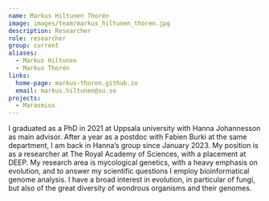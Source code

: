 ```yaml
---
name: Markus Hiltunen Thorén
image: images/team/markus_hiltunen_thoren.jpg
description: Researcher
role: researcher
group: current
aliases:
  - Markus Hiltunen
  - Markus Thorén
links:
  home-page: markus-thoren.github.io
  email: markus.hiltunen@su.se
projects:
  - Marasmius
---
```


I graduated as a PhD in 2021 at Uppsala university with Hanna Johannesson as main advisor. After a year as a postdoc with Fabien Burki at the same department, I am back in Hanna’s group since January 2023. My position is as a researcher at The Royal Academy of Sciences, with a placement at DEEP. My research area is mycological genetics, with a heavy emphasis on evolution, and to answer my scientific questions I employ bioinformatical genome analysis. I have a broad interest in evolution, in particular of fungi, but also of the great diversity of wondrous organisms and their genomes.
